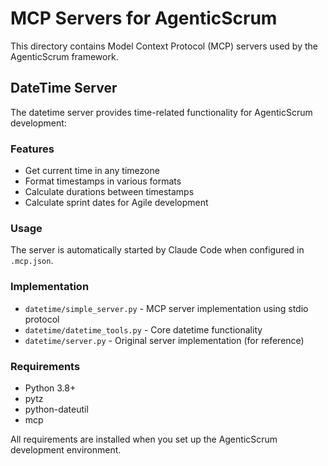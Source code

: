 # MCP Servers for AgenticScrum

This directory contains Model Context Protocol (MCP) servers used by the AgenticScrum framework.

## DateTime Server

The datetime server provides time-related functionality for AgenticScrum development:

### Features
- Get current time in any timezone
- Format timestamps in various formats
- Calculate durations between timestamps  
- Calculate sprint dates for Agile development

### Usage
The server is automatically started by Claude Code when configured in `.mcp.json`.

### Implementation
- `datetime/simple_server.py` - MCP server implementation using stdio protocol
- `datetime/datetime_tools.py` - Core datetime functionality
- `datetime/server.py` - Original server implementation (for reference)

### Requirements
- Python 3.8+
- pytz
- python-dateutil
- mcp

All requirements are installed when you set up the AgenticScrum development environment.
